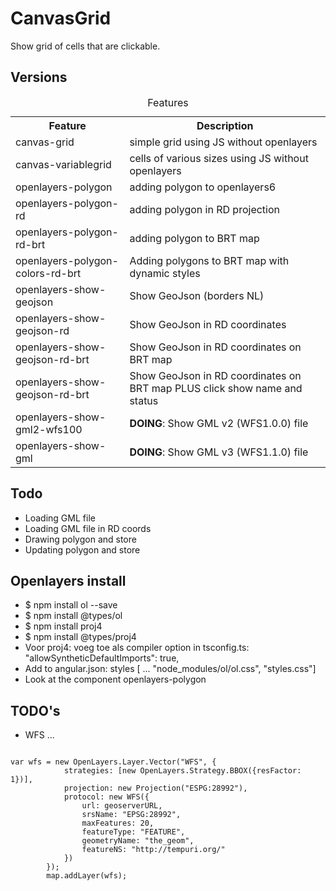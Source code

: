 # CanvasGrid

Show grid of cells that are clickable. 

## Versions

<table class="wikitable">
<caption>Features</caption>
<tbody>
<tr>
<th>Feature</th>
<th>Description</th>
</tr>
<tr>
<td>canvas-grid</td>
<td>simple grid using JS without openlayers</td>
</tr>
<tr>
<td>canvas-variablegrid</td>
<td>cells of various sizes using JS without openlayers</td>
</tr>
<tr>
<td>openlayers-polygon</td>
<td>adding polygon to openlayers6</td>
</tr>
<tr>
<td>openlayers-polygon-rd</td>
<td>adding polygon in RD projection</td>
</tr>
<tr>
<td>openlayers-polygon-rd-brt</td>
<td>adding polygon to BRT map</td>
</tr>
<tr>
<td>openlayers-polygon-colors-rd-brt</td>
<td>Adding polygons to BRT map with dynamic styles</td>
</tr>
<tr>
<td>openlayers-show-geojson</td>
<td>Show GeoJson (borders NL)</td>
</tr>
<tr>
<td>openlayers-show-geojson-rd</td>
<td>Show GeoJson in RD coordinates</td>
</tr>
<tr>
<td>openlayers-show-geojson-rd-brt</td>
<td>Show GeoJson in RD coordinates on BRT map</td>
</tr>
<tr>
<td>openlayers-show-geojson-rd-brt</td>
<td>Show GeoJson in RD coordinates on BRT map PLUS click show name and status</td>
</tr>
<tr>
<td>openlayers-show-gml2-wfs100</td>
<td><strong>DOING</strong>: Show GML v2 (WFS1.0.0) file</td>
</tr>
<tr>
<td>openlayers-show-gml</td>
<td><strong>DOING</strong>: Show GML v3 (WFS1.1.0) file</td>
</tr>
</tbody>
</table>

## Todo

* Loading GML file
* Loading GML file in RD coords
* Drawing polygon and store
* Updating polygon and store

## Openlayers install

*  $ npm install ol --save
*  $ npm install @types/ol
*  $ npm install proj4
*  $ npm install @types/proj4
*  Voor proj4: voeg toe als compiler option in tsconfig.ts:  "allowSyntheticDefaultImports": true,
*  Add to angular.json: styles [ ... "node_modules/ol/ol.css", "styles.css"]
*  Look at the component openlayers-polygon

## TODO's
* WFS ... 
<code>
var wfs = new OpenLayers.Layer.Vector("WFS", {
            strategies: [new OpenLayers.Strategy.BBOX({resFactor: 1})],
            projection: new Projection("ESPG:28992"),
            protocol: new WFS({
                url: geoserverURL,
                srsName: "EPSG:28992",                    
                maxFeatures: 20,
                featureType: "FEATURE",
                geometryName: "the_geom",   
                featureNS: "http://tempuri.org/"                   
            })              
        });
        map.addLayer(wfs);
</code>
